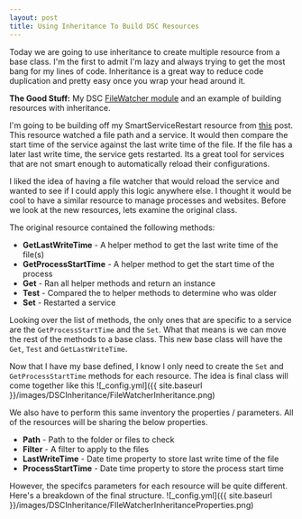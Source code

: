 ```yaml
---
layout: post
title: Using Inheritance To Build DSC Resources
---
```


Today we are going to use inheritance to create multiple resource from a base class.
I'm the first to admit I'm lazy and always trying to get the most bang for my lines of code.
Inheritance is a great way to reduce code duplication and pretty easy once you wrap your head around it.

**The Good Stuff:**
My DSC [FileWatcher module](https://github.com/dchristian3188/FileWatcher) and an example of building resources with inheritance.

<!-- more -->

I'm going to be building off my SmartServiceRestart resource from [this](http://overpoweredshell.com/DSC-Classes-Using-Helper-Methods/) post.
This resource watched a file path and a service.
It would then compare the start time of the service against the last write time of the file.
If the file has a later last write time, the service gets restarted.
Its a great tool for services that are not smart enough to automatically reload their configurations.

I liked the idea of having a file watcher that would reload the service and wanted to see if I could apply this logic anywhere else.
I thought it would be cool to have a similar resource to manage processes and websites.
Before we look at the new resources, lets examine the original class.

The original resource contained the following methods:

- **GetLastWriteTime** - A helper method to get the last write time of the file(s)
- **GetProcessStartTime** - A helper method to get the start time of the process
- **Get** - Ran all helper methods and return an instance
- **Test** - Compared the to helper methods to determine who was older
- **Set** - Restarted a service

Looking over the list of methods, the only ones that are specific to a service are the ```GetProcessStartTime``` and the ```Set```.
What that means is we can move the rest of the methods to a base class.
This new base class will have the ```Get```, ```Test``` and ```GetLastWriteTime```.

Now that I have my base defined, I know I only need to create the ```Set``` and ```GetProcessStartTime``` methods for each resource.
The idea is final class will come together like this
[](https://github.com/dchristian3188/dchristian3188.github.io/blob/master/images/DSCInheritance/FileWatcherInheritance.png)
![_config.yml]({{ site.baseurl }}/images/DSCInheritance/FileWatcherInheritance.png)

We also have to perform this same inventory the properties / parameters.
All of the resources will be sharing the below properties.

- **Path** - Path to the folder or files to check
- **Filter** - A filter to apply to the files
- **LastWriteTime** - Date time property to store last write time of the file
- **ProcessStartTime** - Date time property to store the process start time

However, the specifcs parameters for each resource will be quite different.
Here's a breakdown of the final structure.
[](https://github.com/dchristian3188/dchristian3188.github.io/blob/master/images/DSCInheritance/FileWatcherInheritanceProperties.png)
![_config.yml]({{ site.baseurl }}/images/DSCInheritance/FIleWatcherInheritanceProperties.png)